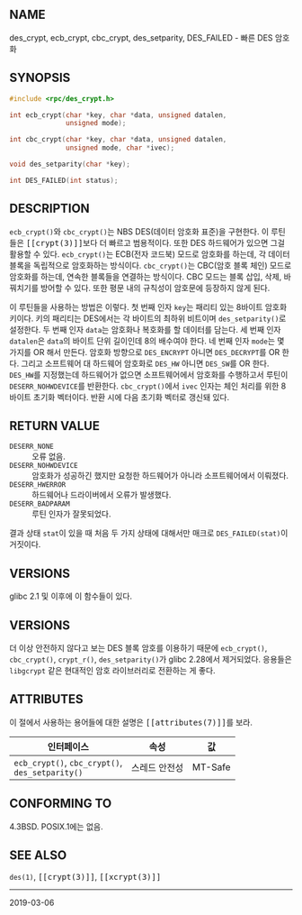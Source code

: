 ## NAME

des_crypt, ecb_crypt, cbc_crypt, des_setparity, DES_FAILED - 빠른 DES 암호화

## SYNOPSIS

```c
#include <rpc/des_crypt.h>

int ecb_crypt(char *key, char *data, unsigned datalen,
              unsigned mode);

int cbc_crypt(char *key, char *data, unsigned datalen,
              unsigned mode, char *ivec);

void des_setparity(char *key);

int DES_FAILED(int status);
```

## DESCRIPTION

`ecb_crypt()`와 `cbc_crypt()`는 NBS DES(데이터 암호화 표준)을 구현한다. 이 루틴들은 <tt>[[crypt(3)]]</tt>보다 더 빠르고 범용적이다. 또한 DES 하드웨어가 있으면 그걸 활용할 수 있다. `ecb_crypt()`는 ECB(전자 코드북) 모드로 암호화를 하는데, 각 데이터 블록을 독립적으로 암호화하는 방식이다. `cbc_crypt()`는 CBC(암호 블록 체인) 모드로 암호화를 하는데, 연속한 블록들을 연결하는 방식이다. CBC 모드는 블록 삽입, 삭제, 바꿔치기를 방어할 수 있다. 또한 평문 내의 규칙성이 암호문에 등장하지 않게 된다.

이 루틴들을 사용하는 방법은 이렇다. 첫 번째 인자 `key`는 패리티 있는 8바이트 암호화 키이다. 키의 패리티는 DES에서는 각 바이트의 최하위 비트이며 `des_setparity()`로 설정한다. 두 번째 인자 `data`는 암호화나 복호화를 할 데이터를 담는다. 세 번째 인자 `datalen`은 `data`의 바이트 단위 길이인데 8의 배수여야 한다. 네 번째 인자 `mode`는 몇 가지를 OR 해서 만든다. 암호화 방향으로 `DES_ENCRYPT` 아니면 `DES_DECRYPT`를 OR 한다. 그리고 소프트웨어 대 하드웨어 암호화로 `DES_HW` 아니면 `DES_SW`를 OR 한다. `DES_HW`를 지정했는데 하드웨어가 없으면 소프트웨어에서 암호화를 수행하고서 루틴이 `DESERR_NOHWDEVICE`를 반환한다. `cbc_crypt()`에서 `ivec` 인자는 체인 처리를 위한 8바이트 초기화 벡터이다. 반환 시에 다음 초기화 벡터로 갱신돼 있다.

## RETURN VALUE

<dl>
<dt><code>DESERR_NONE</code></dt>
<dd>오류 없음.</dd>
<dt><code>DESERR_NOHWDEVICE</code></dt>
<dd>암호화가 성공하긴 했지만 요청한 하드웨어가 아니라 소프트웨어에서 이뤄졌다.</dd>
<dt><code>DESERR_HWERROR</code></dt>
<dd>하드웨어나 드라이버에서 오류가 발생했다.</dd>
<dt><code>DESERR_BADPARAM</code></dt>
<dd>루틴 인자가 잘못되었다.</dd>
</dl>

결과 상태 `stat`이 있을 때 처음 두 가지 상태에 대해서만 매크로 `DES_FAILED(stat)`이 거짓이다.

## VERSIONS

glibc 2.1 및 이후에 이 함수들이 있다.

## VERSIONS

더 이상 안전하지 않다고 보는 DES 블록 암호를 이용하기 때문에 `ecb_crypt()`, `cbc_crypt()`, `crypt_r()`, `des_setparity()`가 glibc 2.28에서 제거되었다. 응용들은 `libgcrypt` 같은 현대적인 암호 라이브러리로 전환하는 게 좋다.

## ATTRIBUTES

이 절에서 사용하는 용어들에 대한 설명은 <tt>[[attributes(7)]]</tt>를 보라.

| 인터페이스 | 속성 | 값 |
| --- | --- | --- |
| `ecb_crypt()`, `cbc_crypt()`,<br>`des_setparity()` | 스레드 안전성 | MT-Safe |

## CONFORMING TO

4.3BSD. POSIX.1에는 없음.

## SEE ALSO

`des(1)`, <tt>[[crypt(3)]]</tt>, <tt>[[xcrypt(3)]]</tt>

----

2019-03-06

